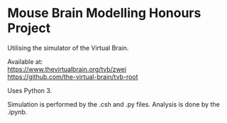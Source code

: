 # Mouse Brain Modelling Honours Project

Utilising the simulator of the Virtual Brain.

Available at:  
https://www.thevirtualbrain.org/tvb/zwei  
https://github.com/the-virtual-brain/tvb-root

Uses Python 3.

Simulation is performed by the .csh and .py files.
Analysis is done by the .ipynb. 
